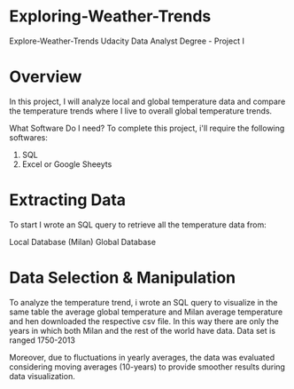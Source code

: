 # Exploring-Weather-Trends
Explore-Weather-Trends
Udacity Data Analyst Degree - Project I

# Overview
In this project, I will analyze local and global temperature data and compare the temperature trends where I live to overall global temperature trends.

What Software Do I need?
To complete this project, i'll require the following softwares:

1) SQL
2) Excel or Google Sheeyts


# Extracting Data

To start I wrote an SQL query to retrieve all the temperature data from:

Local Database (Milan)
Global Database


# Data Selection & Manipulation

To analyze the temperature trend, i wrote an SQL query to visualize in the same table the average global temperature and Milan average temperature and hen downloaded the respective csv file.
In this way there are only the years in which both Milan and the rest of the world have data.
Data set is ranged 1750-2013


Moreover, due to fluctuations in yearly averages, the data was evaluated considering moving averages (10-years) to provide smoother results during data visualization.
